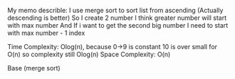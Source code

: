 My memo describle:
I use merge sort to sort list from ascending (Actually descending is better)
So I create 2 number
I think greater number will start with max number
And If i want to get the second big number I need to start with max number - 1 index

Time Complexity: Olog(n), because 0->9 is constant 10 is over small for O(n) so complexity still Olog(n)
Space Complexity: O(n)

Base (merge sort)
